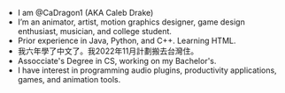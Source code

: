 - I am @CaDragon1 (AKA Caleb Drake)
- I’m an animator, artist, motion graphics designer, game design enthusiast, musician, and college student. 
- Prior experience in Java, Python, and C++. Learning HTML. 
- 我六年學了中文了。我2022年11月計劃搬去台灣住。
- Assocciate's Degree in CS, working on my Bachelor's.
- I have interest in programming audio plugins, productivity applications, games, and animation tools.

<!---
CaDragon1/CaDragon1 is a ✨ special ✨ repository because its `README.md` (this file) appears on your GitHub profile.
You can click the Preview link to take a look at your changes.
--->
